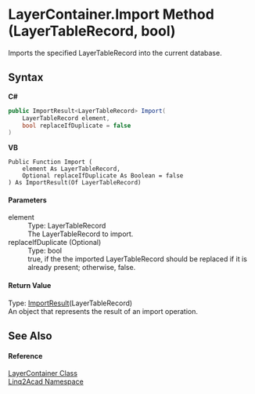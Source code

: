 # LayerContainer.Import Method (LayerTableRecord, bool)
 

Imports the specified LayerTableRecord into the current database.

## Syntax

**C#**<br />
``` C#
public ImportResult<LayerTableRecord> Import(
	LayerTableRecord element,
	bool replaceIfDuplicate = false
)
```

**VB**<br />
``` VB
Public Function Import ( 
	element As LayerTableRecord,
	Optional replaceIfDuplicate As Boolean = false
) As ImportResult(Of LayerTableRecord)
```


#### Parameters
<dl><dt>element</dt><dd>Type: LayerTableRecord<br />The LayerTableRecord to import.</dd><dt>replaceIfDuplicate (Optional)</dt><dd>Type: bool<br />true, if the the imported LayerTableRecord should be replaced if it is already present; otherwise, false.</dd></dl>

#### Return Value
Type: <a href="T_Linq2Acad_ImportResult_1.md">ImportResult</a>(LayerTableRecord)<br />An object that represents the result of an import operation.

## See Also


#### Reference
<a href="T_Linq2Acad_LayerContainer.md">LayerContainer Class</a><br /><a href="N_Linq2Acad.md">Linq2Acad Namespace</a><br />
